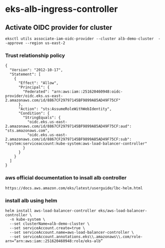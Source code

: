 # eks-alb-ingress-controller

## Activate OIDC provider for cluster

```
eksctl utils associate-iam-oidc-provider --cluster alb-demo-cluster  --approve --region us-east-2
```


### Trust relationship policy

```
{
  "Version": "2012-10-17",
  "Statement": [
    {
      "Effect": "Allow",
      "Principal": {
        "Federated": "arn:aws:iam::251620460948:oidc-provider/oidc.eks.us-east-2.amazonaws.com/id/8867CF29797145BF9899A85AD49F75CF"
      },                                                     
      "Action": "sts:AssumeRoleWithWebIdentity",
      "Condition": {
        "StringEquals": {
          "oidc.eks.us-east-2.amazonaws.com/id/8867CF29797145BF9899A85AD49F75CF:aud": "sts.amazonaws.com",
          "oidc.eks.us-east-2.amazonaws.com/id/8867CF29797145BF9899A85AD49F75CF:sub": "system:serviceaccount:kube-system:aws-load-balancer-controller"
        }
      }
    }
  ]
}
```


### aws official documentation to insall alb controller

```
https://docs.aws.amazon.com/eks/latest/userguide/lbc-helm.html
```

### install alb using helm

```
helm install aws-load-balancer-controller eks/aws-load-balancer-controller \
  -n kube-system \
  --set clusterName=alb-demo-cluster \
  --set serviceAccount.create=true \
  --set serviceAccount.name=aws-load-balancer-controller \
  --set serviceAccount.annotations.eks\\.amazonaws\\.com/role-arn=“arn:aws:iam::251620460948:role/eks-alb”
```
